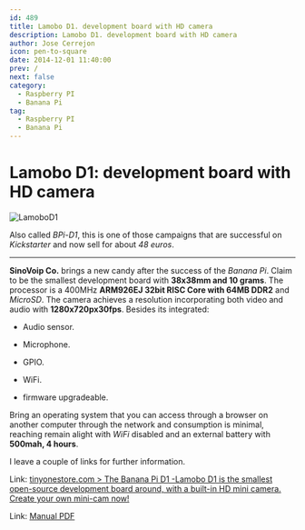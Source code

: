 ```yaml
---
id: 489
title: Lamobo D1. development board with HD camera
description: Lamobo D1. development board with HD camera
author: Jose Cerrejon
icon: pen-to-square
date: 2014-12-01 11:40:00
prev: /
next: false
category:
  - Raspberry PI
  - Banana Pi
tag:
  - Raspberry PI
  - Banana Pi
---
```


# Lamobo D1: development board with HD camera

![LamoboD1](/images/2014/11/LamoboD1.png)

Also called *BPi-D1*, this is one of those campaigns that are successful on *Kickstarter* and now sell for about *48 euros*.

- - -
**SinoVoip Co.** brings a new candy after the success of the *Banana Pi*. Claim to be the smallest development board with **38x38mm and 10 grams**. The processor is a 400MHz **ARM926EJ 32bit RISC Core with 64MB DDR2** and *MicroSD*. The camera achieves a resolution incorporating both video and audio with **1280x720px30fps**. Besides its integrated:

* Audio sensor.

* Microphone.

* GPIO.

* WiFi.

* firmware upgradeable.

Bring an operating system that you can access through a browser on another computer through the network and consumption is minimal, reaching remain alight with *WiFi* disabled and an external battery with **500mah, 4 hours**.

I leave a couple of links for further information.

Link: [tinyonestore.com > The Banana Pi D1 -Lamobo D1 is the smallest open-source development board around, with a built-in HD mini camera. Create your own mini-cam now!](http://tinyonestore.com/blogs/blog/18188839-the-banana-pi-d1-lamobo-d1-is-the-smallest-open-source-development-board-around-with-a-built-in-hd-mini-camera-create-your-own-mini-cam-now)

Link: [Manual PDF](http://tinyonetutorials.com/pdf/BPI-D1%20User%20Manual%20V2.0-EN-1.pdf)